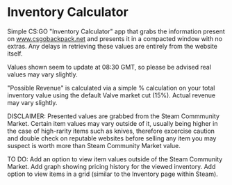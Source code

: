# Inventory Calculator

Simple CS:GO "Inventory Calculator" app that grabs the information present on www.csgobackpack.net and presents it in a compacted window with no extras. Any delays in retrieving these values are entirely from the website itself.

Values shown seem to update at 08:30 GMT, so please be advised real values may vary slightly.

"Possible Revenue" is calculated via a simple % calculation on your total inventory value using the default Valve market cut (15%). Actual revenue may vary slightly.

DISCLAIMER: Presented values are grabbed from the Steam Commmunity Market.
Certain item values may vary outside of it, usually being higher in the case of high-rarity items such as knives, therefore excercise caution and double check on reputable websites before selling any item you may suspect is worth more than Steam Community Market value.

TO DO: 
Add an option to view item values outside of the Steam Community Market.
Add graph showing pricing history for the viewed inventory.
Add option to view items in a grid (similar to the Inventory page within Steam).
